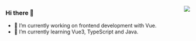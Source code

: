 <p>
  <a 
    href="https://github-readme-stats.vercel.app/api?username=13ruceYu&show_icons=true&count_private=true&hide_border=true&cache_seconds=1900"
    target="_blank"
    rel="noopener noreferrer"
  >
    <img 
      align="right"
      src="https://github-readme-stats.vercel.app/api?username=13ruceYu&show_icons=true&count_private=true&cache_seconds=1900&hide_title=true"
    >
  </a>
</p>


### Hi there 👋

- 🔭 I’m currently working on frontend development with Vue.
- 🌱 I’m currently learning Vue3, TypeScript and Java.
